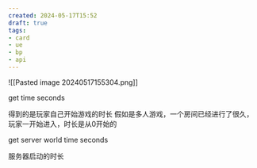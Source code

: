 ```yaml
---
created: 2024-05-17T15:52
draft: true
tags: 
- card
- ue
- bp
- api
---
```


![[Pasted image 20240517155304.png]]

get time seconds

得到的是玩家自己开始游戏的时长
假如是多人游戏，一个房间已经进行了很久，玩家一开始进入，时长是从0开始的

get server world time seconds

服务器启动的时长


